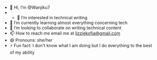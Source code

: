- 👋 Hi, I’m @Wanjiku7
- - 👀 I’m interested in technical writing
- 🌱 I’m currently learning almost everything concerning tech
- 💞️ I’m looking to collaborate on writing technical content
- 📫 How to reach me email me at lizziekofia@gmail.com
- 😄 Pronouns: she/her
- ⚡ Fun fact: I don't know what I am doing but I do everything to the best of my ability

<!---
Wanjiku7/Wanjiku7 is a ✨ special ✨ repository because its `README.md` (this file) appears on your GitHub profile.
You can click the Preview link to take a look at your changes.
--->
